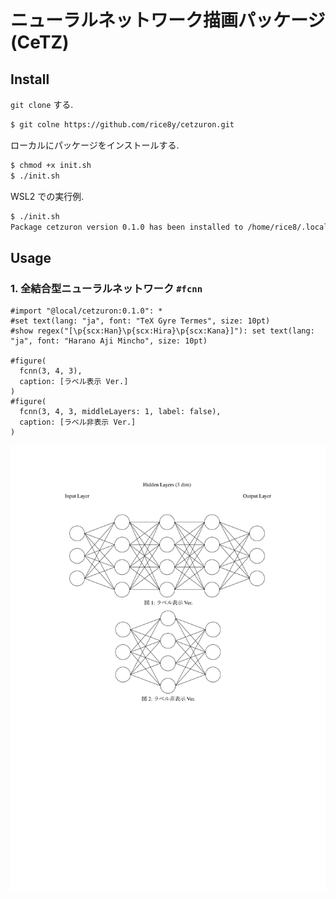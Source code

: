 # ニューラルネットワーク描画パッケージ (CeTZ)

## Install

`git clone` する.

```bash
$ git colne https://github.com/rice8y/cetzuron.git
```

ローカルにパッケージをインストールする.

```bash
$ chmod +x init.sh
$ ./init.sh
```

WSL2 での実行例.

```bash
$ ./init.sh
Package cetzuron version 0.1.0 has been installed to /home/rice8/.local/share/typst/packages/local/cetzuron/0.1.0
```

## Usage

### 1. 全結合型ニューラルネットワーク `#fcnn`

```typ
#import "@local/cetzuron:0.1.0": *
#set text(lang: "ja", font: "TeX Gyre Termes", size: 10pt)
#show regex("[\p{scx:Han}\p{scx:Hira}\p{scx:Kana}]"): set text(lang: "ja", font: "Harano Aji Mincho", size: 10pt)

#figure(
  fcnn(3, 4, 3),
  caption: [ラベル表示 Ver.]
)
#figure(
  fcnn(3, 4, 3, middleLayers: 1, label: false),
  caption: [ラベル非表示 Ver.]
)
```

![sample](./docs/fcnn/sample_fcnn.png)